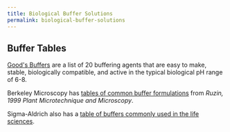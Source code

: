 ```yaml
---
title: Biological Buffer Solutions
permalink: biological-buffer-solutions
---
```


Buffer Tables
-------------

[Good's Buffers](http://en.wikipedia.org/wiki/Good's_buffers) are a list of 20 buffering agents that are easy to make, stable, biologically compatible, and active in the typical biological pH range of 6-8.

Berkeley Microscopy has [tables of common buffer formulations](http://microscopy.berkeley.edu/Resources/instruction/buffers.html) from *Ruzin, 1999 Plant Microtechnique and Microscopy*.

Sigma-Aldrich also has a [table of buffers commonly used in the life sciences](http://www.sigmaaldrich.com/life-science/core-bioreagents/biological-buffers/learning-center/buffer-reference-center.html).
